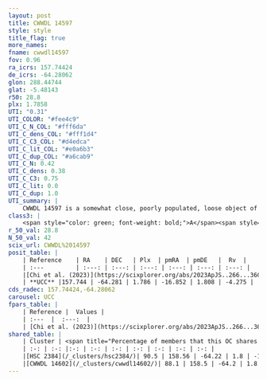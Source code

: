 ```yaml
---
layout: post
title: CWWDL 14597
style: style
title_flag: true
more_names: 
fname: cwwdl14597
fov: 0.96
ra_icrs: 157.74424
de_icrs: -64.28062
glon: 288.44744
glat: -5.48143
r50: 28.8
plx: 1.7858
UTI: "0.31"
UTI_COLOR: "#fee4c9"
UTI_C_N_COL: "#fff6da"
UTI_C_dens_COL: "#fff1d4"
UTI_C_C3_COL: "#d4edca"
UTI_C_lit_COL: "#e0a6b3"
UTI_C_dup_COL: "#a6cab9"
UTI_C_N: 0.42
UTI_C_dens: 0.38
UTI_C_C3: 0.75
UTI_C_lit: 0.0
UTI_C_dup: 1.0
UTI_summary: |
    CWWDL 14597 is a somewhat close, poorly populated, loose object of high C3 quality. It was recently reported in the literature.<br><br>This object shares a large percentage of members with at least one entry reported in the same catalogue.
class3: |
    <span style="color: green; font-weight: bold;">A</span><span style="color: #FFC300; font-weight: bold;">B</span>
r_50_val: 28.8
N_50_val: 42
scix_url: CWWDL%2014597
posit_table: |
    | Reference    | RA    | DEC   | Plx  | pmRA  | pmDE   |  Rv  |
    | :---         | :---: | :---: | :---: | :---: | :---: | :---: |
    |[Chi et al. (2023)](https://scixplorer.org/abs/2023ApJS..266...36C) | 157.541 | -64.47 | 1.798 | -16.884 | 1.854 | -4.457 |
    | **UCC** |157.744 | -64.281 | 1.786 | -16.852 | 1.808 | -4.275 | 
cds_radec: 157.74424,-64.28062
carousel: UCC
fpars_table: |
    | Reference |  Values |
    | :---  |  :---:  |
    | [Chi et al. (2023)](https://scixplorer.org/abs/2023ApJS..266...36C) | `logAge=6.8, Z=-0.28` |
shared_table: |
    | Cluster | <span title="Percentage of members that this OC shares with the ones listed">%</span>   | RA   | DEC   | Plx   | pmRA  | pmDE  | Rv | UTI |
    | :-: | :-: |:-: | :-: | :-: | :-: | :-: | :-: | :-: |
    |[HSC 2384](/_clusters/hsc2384/)| 90.5 | 158.56 | -64.22 | 1.8 | -16.85 | 1.61 | -4.12 |0.08 |
    |[CWWDL 14602](/_clusters/cwwdl14602/)| 88.1 | 158.5 | -64.2 | 1.8 | -16.85 | 1.67 | -4.47 |0.45 |
---
```

